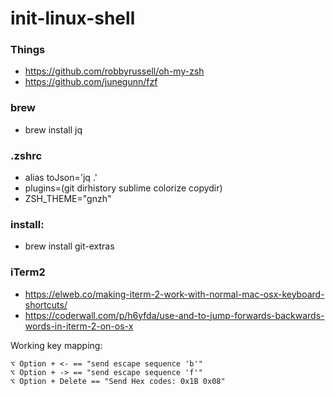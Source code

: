 # init-linux-shell

### Things
* https://github.com/robbyrussell/oh-my-zsh
* https://github.com/junegunn/fzf

### brew
* brew install jq


### .zshrc
* alias toJson='jq .'
* plugins=(git dirhistory sublime colorize copydir)
* ZSH_THEME="gnzh"

### install:
* brew install git-extras

### iTerm2

* https://elweb.co/making-iterm-2-work-with-normal-mac-osx-keyboard-shortcuts/
* https://coderwall.com/p/h6yfda/use-and-to-jump-forwards-backwards-words-in-iterm-2-on-os-x

Working key mapping: 
```
⌥ Option + <- == "send escape sequence 'b'"
⌥ Option + -> == "send escape sequence 'f'"
⌥ Option + Delete == "Send Hex codes: 0x1B 0x08"
```
